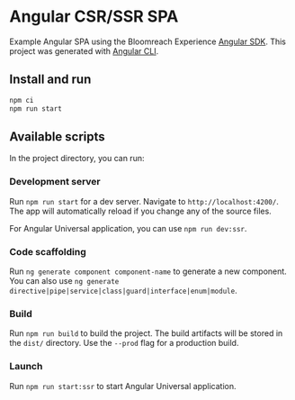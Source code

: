 # Angular CSR/SSR SPA

Example Angular SPA using the Bloomreach Experience [Angular SDK](https://www.npmjs.com/package/@bloomreach/ng-sdk).  This project was
generated with [Angular CLI](https://github.com/angular/angular-cli).

## Install and run
```bash
npm ci
npm run start
```

## Available scripts

In the project directory, you can run:

### Development server

Run `npm run start` for a dev server. Navigate to `http://localhost:4200/`. The app will automatically reload if you change any of the source files.

For Angular Universal application, you can use `npm run dev:ssr`.

### Code scaffolding

Run `ng generate component component-name` to generate a new component. You can also use `ng generate directive|pipe|service|class|guard|interface|enum|module`.

### Build

Run `npm run build` to build the project. The build artifacts will be stored in the `dist/` directory. Use the `--prod` flag for a production build.

### Launch

Run `npm run start:ssr` to start Angular Universal application.
